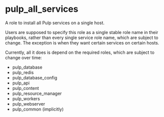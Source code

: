 pulp_all_services
=================

A role to install all Pulp services on a single host.

Users are supposed to specify this role as a single stable role name
in their playbooks, rather than every single service role name, which
are subject to change. The exception is when they want certain services
on certain hosts.

Currently, all it does is depend on the required roles, which are
subject to change over time:
  - pulp_database
  - pulp_redis
  - pulp_database_config
  - pulp_api
  - pulp_content
  - pulp_resource_manager
  - pulp_workers
  - pulp_webserver
  - pulp_common (implicitly)
